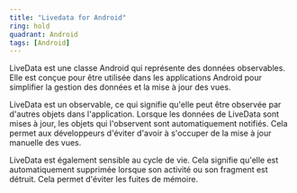 ```yaml
---
title: "Livedata for Android"
ring: hold
quadrant: Android
tags: [Android]
---
```


<p>LiveData est une classe Android qui représente des données observables. Elle est conçue pour être utilisée dans les applications Android pour simplifier la gestion des données et la mise à jour des vues.</p>

<p>LiveData est un observable, ce qui signifie qu'elle peut être observée par d'autres objets dans l'application. Lorsque les données de LiveData sont mises à jour, les objets qui l'observent sont automatiquement notifiés. Cela permet aux développeurs d'éviter d'avoir à s'occuper de la mise à jour manuelle des vues.</p>

<p>LiveData est également sensible au cycle de vie. Cela signifie qu'elle est automatiquement supprimée lorsque son activité ou son fragment est détruit. Cela permet d'éviter les fuites de mémoire.</p>
